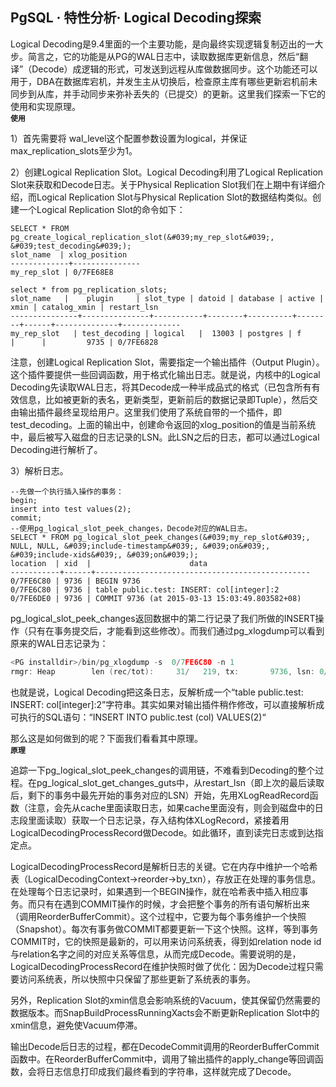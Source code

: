 ## PgSQL · 特性分析· Logical Decoding探索


Logical Decoding是9.4里面的一个主要功能，是向最终实现逻辑复制迈出的一大步。简言之，它的功能是从PG的WAL日志中，读取数据库更新信息，然后“翻译”（Decode）成逻辑的形式，可发送到远程从库做数据同步。这个功能还可以用于，DBA在数据库宕机，并发生主从切换后，检查原主库有哪些更新宕机前未同步到从库，并手动同步来弥补丢失的（已提交）的更新。这里我们探索一下它的使用和实现原理。   **`使用`**   


1）首先需要将 wal_level这个配置参数设置为logical，并保证max_replication_slots至少为1。  


2）创建Logical Replication Slot。Logical Decoding利用了Logical Replication Slot来获取和Decode日志。关于Physical Replication Slot我们在上期中有详细介绍，而Logical Replication Slot与Physical Replication Slot的数据结构类似。创建一个Logical Replication Slot的命令如下：  

```LANG
SELECT * FROM pg_create_logical_replication_slot(&#039;my_rep_slot&#039;, &#039;test_decoding&#039;);
slot_name  | xlog_position
-------------+---------------
my_rep_slot | 0/7FE68E8

```

```LANG
select * from pg_replication_slots;
slot_name   |    plugin     | slot_type | datoid | database | active | xmin | catalog_xmin | restart_lsn
---------------+---------------+-----------+--------+----------+--------+------+--------------+-------------
my_rep_slot   | test_decoding | logical   |  13003 | postgres | f      |      |         9735 | 0/7FE6828

```


注意，创建Logical Replication Slot，需要指定一个输出插件（Output Plugin）。这个插件要提供一些回调函数，用于格式化输出日志。就是说，内核中的Logical Decoding先读取WAL日志，将其Decode成一种半成品式的格式（已包含所有有效信息，比如被更新的表名，更新类型，更新前后的数据记录即Tuple），然后交由输出插件最终呈现给用户。这里我们使用了系统自带的一个插件，即test_decoding。上面的输出中，创建命令返回的xlog_position的值是当前系统中，最后被写入磁盘的日志记录的LSN。此LSN之后的日志，都可以通过Logical Decoding进行解析了。  


3）解析日志。  

```LANG
--先做一个执行插入操作的事务：
begin;
insert into test values(2);
commit;
--使用pg_logical_slot_peek_changes，Decode对应的WAL日志。
SELECT * FROM pg_logical_slot_peek_changes(&#039;my_rep_slot&#039;, NULL, NULL, &#039;include-timestamp&#039;, &#039;on&#039;, &#039;include-xids&#039;, &#039;on&#039;);
location  | xid  |                      data
-----------+------+------------------------------------------------
0/7FE6C80 | 9736 | BEGIN 9736
0/7FE6C80 | 9736 | table public.test: INSERT: col[integer]:2
0/7FE6DE0 | 9736 | COMMIT 9736 (at 2015-03-13 15:03:49.803582+08)

```


pg_logical_slot_peek_changes返回数据中的第二行记录了我们所做的INSERT操作（只有在事务提交后，才能看到这些修改）。而我们通过pg_xlogdump可以看到原来的WAL日志记录为：  

```cpp
<PG installdir>/bin/pg_xlogdump -s  0/7FE6C80 -n 1
rmgr: Heap        len (rec/tot):     31/   219, tx:       9736, lsn: 0/07FE6C80, prev 0/07FE6C48, bkp: 1000, desc: insert: rel 1663/13003/16507; tid 0/3

```


也就是说，Logical Decoding把这条日志，反解析成一个“table public.test: INSERT: col[integer]:2”字符串。其实如果对输出插件稍作修改，可以直接解析成可执行的SQL语句：“INSERT INTO public.test (col) VALUES(2)“  


那么这是如何做到的呢？下面我们看看其中原理。   **`原理`**   


追踪一下pg_logical_slot_peek_changes的调用链，不难看到Decoding的整个过程。在pg_logical_slot_get_changes_guts中，从restart_lsn（即上次的最后读取后，剩下的事务中最先开始的事务对应的LSN）开始，先用XLogReadRecord函数（注意，会先从cache里面读取日志，如果cache里面没有，则会到磁盘中的日志段里面读取）获取一个日志记录，存入结构体XLogRecord，紧接着用LogicalDecodingProcessRecord做Decode。如此循环，直到读完日志或到达指定点。  


LogicalDecodingProcessRecord是解析日志的关键。它在内存中维护一个哈希表（LogicalDecodingContext->reorder->by_txn），存放正在处理的事务信息。在处理每个日志记录时，如果遇到一个BEGIN操作，就在哈希表中插入相应事务。而只有在遇到COMMIT操作的时候，才会把整个事务的所有语句解析出来（调用ReorderBufferCommit）。这个过程中，它要为每个事务维护一个快照（Snapshot）。每次有事务做COMMIT都要更新一下这个快照。这样，等到事务COMMIT时，它的快照是最新的，可以用来访问系统表，得到如relation node id与relation名字之间的对应关系等信息，从而完成Decode。需要说明的是，LogicalDecodingProcessRecord在维护快照时做了优化：因为Decode过程只需要访问系统表，所以快照中只保留了那些更新了系统表的事务。  


另外，Replication Slot的xmin信息会影响系统的Vacuum，使其保留仍然需要的数据版本。而SnapBuildProcessRunningXacts会不断更新Replication Slot中的xmin信息，避免使Vacuum停滞。  


输出Decode后日志的过程，都在DecodeCommit调用的ReorderBufferCommit函数中。在ReorderBufferCommit中，调用了输出插件的apply_change等回调函数，会将日志信息打印成我们最终看到的字符串，这样就完成了Decode。  


